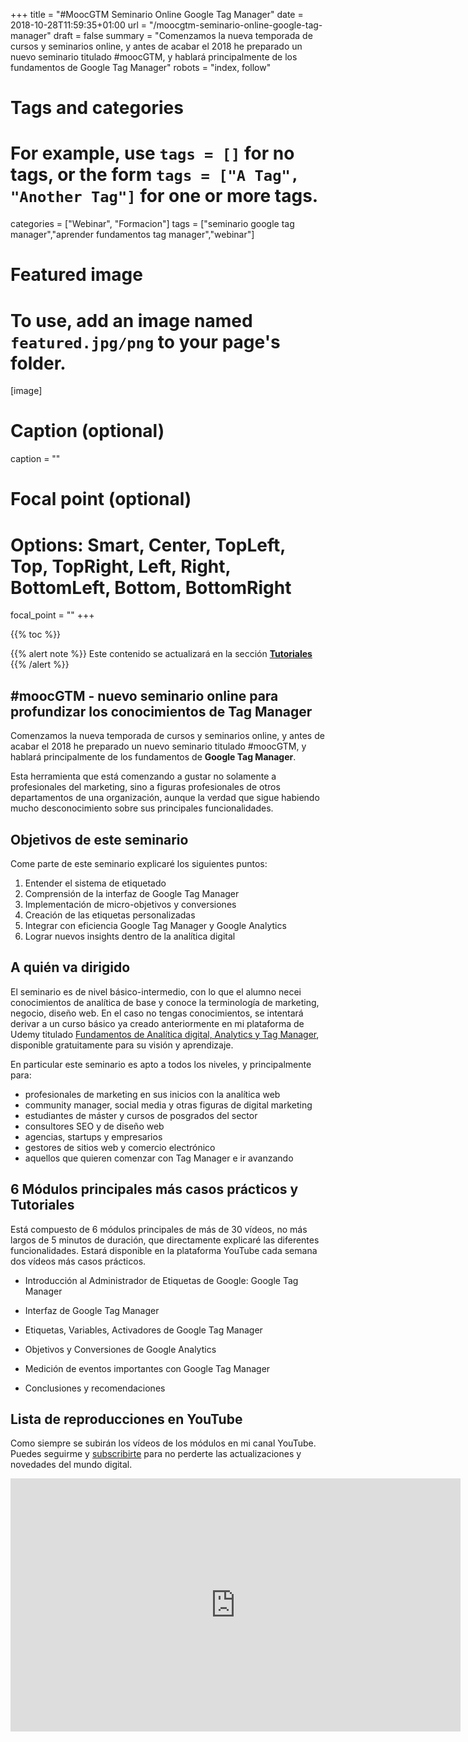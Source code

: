 +++
title = "#MoocGTM Seminario Online Google Tag Manager"
date = 2018-10-28T11:59:35+01:00
url = "/moocgtm-seminario-online-google-tag-manager"
draft = false
summary = "Comenzamos la nueva temporada de cursos y seminarios online, y antes de acabar el 2018 he preparado un nuevo seminario titulado #moocGTM, y hablará principalmente de los fundamentos de Google Tag Manager"
robots = "index, follow"

# Tags and categories
# For example, use `tags = []` for no tags, or the form `tags = ["A Tag", "Another Tag"]` for one or more tags.
categories = ["Webinar", "Formacion"]
tags = ["seminario google tag manager","aprender fundamentos tag manager","webinar"]

# Featured image
# To use, add an image named `featured.jpg/png` to your page's folder.
[image]
  # Caption (optional)
  caption = ""

  # Focal point (optional)
  # Options: Smart, Center, TopLeft, Top, TopRight, Left, Right, BottomLeft, Bottom, BottomRight
  focal_point = ""
+++

{{% toc %}}

{{% alert note %}}
Este contenido se actualizará en la sección [__Tutoriales__](/tutoriales)
{{% /alert %}}

## \#moocGTM - nuevo seminario online para profundizar los conocimientos de Tag Manager
Comenzamos la nueva temporada de cursos y seminarios online, y antes de acabar el 2018 he preparado un nuevo seminario titulado #moocGTM, y hablará principalmente de los fundamentos de __Google Tag Manager__.

Esta herramienta que está comenzando a gustar no solamente a profesionales del marketing, sino a figuras profesionales de otros departamentos de una organización, aunque la verdad que sigue habiendo mucho desconocimiento sobre sus principales funcionalidades.

## Objetivos de este seminario
Come parte de este seminario explicaré los siguientes puntos:

1. Entender el sistema de etiquetado
2. Comprensión de la interfaz de Google Tag Manager
3. Implementación de micro-objetivos y conversiones
4. Creación de las etiquetas personalizadas
5. Integrar con eficiencia Google Tag Manager y Google Analytics
6. Lograr nuevos insights dentro de la analítica digital

## A quién va dirigido
El seminario es de nivel básico-intermedio, con lo que el alumno necei conocimientos de analítica de base y conoce la terminología de marketing, negocio, diseño web. En el caso no tengas conocimientos, se intentará derivar a un curso básico ya creado anteriormente en mi plataforma de Udemy titulado [Fundamentos de Analítica digital, Analytics y Tag Manager](https://www.udemy.com/course/1428216/), disponible gratuitamente para su visión y aprendizaje.

En particular este seminario es apto a todos los niveles, y principalmente para:

- profesionales de marketing en sus inicios con la analítica web
- community manager, social media y otras figuras de digital marketing
- estudiantes de máster y cursos de posgrados del sector
- consultores SEO y de diseño web
- agencias, startups y empresarios
- gestores de sitios web y comercio electrónico
- aquellos que quieren comenzar con Tag Manager e ir avanzando

## 6 Módulos principales más casos prácticos y Tutoriales
Está compuesto de 6 módulos principales de más de 30 vídeos, no más largos de 5 minutos de duración, que directamente explicaré las diferentes funcionalidades. Estará disponible en la plataforma YouTube cada semana dos vídeos más casos prácticos.

- Introducción al Administrador de Etiquetas de Google: Google Tag Manager

- Interfaz de Google Tag Manager

- Etiquetas, Variables, Activadores de Google Tag Manager

- Objetivos y Conversiones de Google Analytics

- Medición de eventos importantes con Google Tag Manager

- Conclusiones y recomendaciones

## Lista de reproducciones en YouTube
Como siempre se subirán los vídeos de los módulos en mi canal YouTube. Puedes seguirme y [subscribirte](https://www.youtube.com/c/MarcusRBofficial?sub_confirmation=1) para no perderte las actualizaciones y novedades del mundo digital.

<iframe id="ytplayer" type="text/html" width="720" height="405"
src="https://www.youtube.com/embed/?listType=playlist&list=PLzxNDhvkuNyLo5ziP6EMVycJX8zcxh8RE&enablejsapi=1&modestbranding=1&color=white&rel=0"
frameborder="0" allowfullscreen></iframe>
